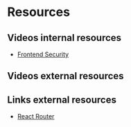 # Resources

## Videos internal resources

- [Frontend Security](https://cphbusiness.cloud.panopto.eu/Panopto/Pages/Viewer.aspx?id=5306564d-1e4f-4e60-b97a-afe30072ab22)

## Videos external resources

## Links external resources

- [React Router](https://reacttraining.com/react-router/web/guides/quick-start)
